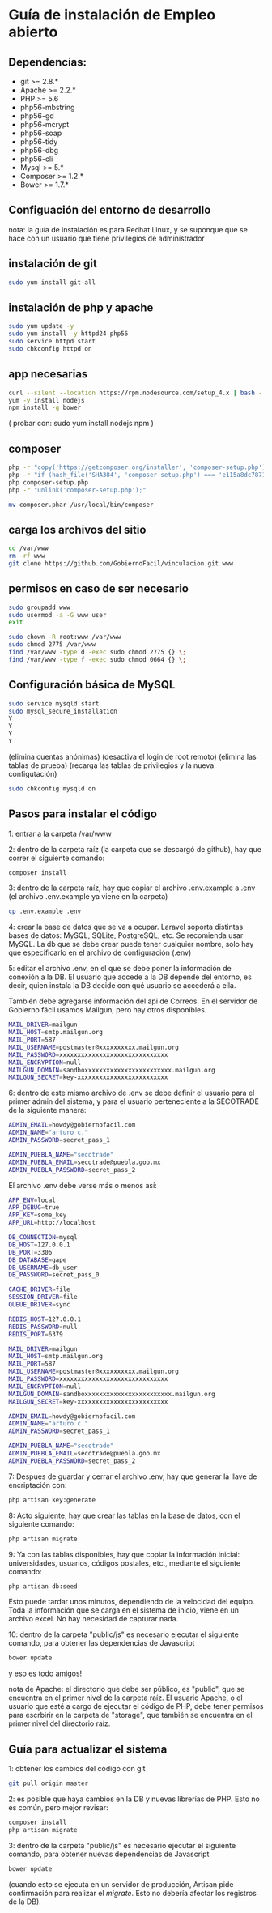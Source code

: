 # Guía de instalación de Empleo abierto

## Dependencias:
* git >= 2.8.*
* Apache >= 2.2.*
* PHP >= 5.6
 * php56-mbstring
 * php56-gd
 * php56-mcrypt
 * php56-soap
 * php56-tidy
 * php56-dbg
 * php56-cli
* Mysql >= 5.*
* Composer >= 1.2.*
* Bower >= 1.7.*

## Configuación del entorno de desarrollo
nota: la guía de instalación es para Redhat Linux, y se suponque que se hace con un usuario que tiene privilegios de administrador

## instalación de git
```bash
sudo yum install git-all
```

## instalación de php y apache
```bash
sudo yum update -y
sudo yum install -y httpd24 php56
sudo service httpd start
sudo chkconfig httpd on
```

## app necesarias
```bash
curl --silent --location https://rpm.nodesource.com/setup_4.x | bash -
yum -y install nodejs
npm install -g bower
```

( probar con: sudo yum install nodejs npm )

## composer
```bash
php -r "copy('https://getcomposer.org/installer', 'composer-setup.php');"
php -r "if (hash_file('SHA384', 'composer-setup.php') === 'e115a8dc7871f15d853148a7fbac7da27d6c0030b848d9b3dc09e2a0388afed865e6a3d6b3c0fad45c48e2b5fc1196ae') { echo 'Installer verified'; } else { echo 'Installer corrupt'; unlink('composer-setup.php'); } echo PHP_EOL;"
php composer-setup.php
php -r "unlink('composer-setup.php');"

mv composer.phar /usr/local/bin/composer
```

## carga los archivos del sitio 
```bash
cd /var/www
rm -rf www
git clone https://github.com/GobiernoFacil/vinculacion.git www
```

## permisos en caso de ser necesario
```bash
sudo groupadd www
sudo usermod -a -G www user
exit

sudo chown -R root:www /var/www
sudo chmod 2775 /var/www
find /var/www -type d -exec sudo chmod 2775 {} \;
find /var/www -type f -exec sudo chmod 0664 {} \;
```

## Configuración básica de MySQL
```bash
sudo service mysqld start
sudo mysql_secure_installation
Y
Y
Y
Y
```
(elimina cuentas anónimas)
(desactiva el login de root remoto)
(elimina las tablas de prueba)
(recarga las tablas de privilegios y la nueva configutación)
```bash
sudo chkconfig mysqld on
```


## Pasos para instalar el código
1: entrar a la carpeta /var/www

2: dentro de la carpeta raíz (la carpeta que se descargó de github), hay que correr el siguiente comando:
```bash
composer install
```

3: dentro de la carpeta raíz, hay que copiar el archivo .env.example a .env (el archivo .env.example ya viene en la carpeta)
```bash
cp .env.example .env
```

4: crear la base de datos que se va a ocupar. Laravel soporta distintas bases de datos: MySQL, SQLite, PostgreSQL, etc. Se recomienda usar MySQL. La db que se debe crear puede tener cualquier nombre, solo hay que especificarlo en el archivo de configuración (.env) 

5: editar el archivo .env, en el que se debe poner la información de conexión a la DB. El usuario que accede a la DB depende del entorno, es decir, quien instala la DB decide con qué usuario se accederá a ella. 

También debe agregarse información del api de Correos. En el servidor de Gobierno fácil usamos Mailgun, pero hay otros disponibles.
```bash
MAIL_DRIVER=mailgun
MAIL_HOST=smtp.mailgun.org
MAIL_PORT=587
MAIL_USERNAME=postmaster@xxxxxxxxxx.mailgun.org
MAIL_PASSWORD=xxxxxxxxxxxxxxxxxxxxxxxxxxxxxx
MAIL_ENCRYPTION=null
MAILGUN_DOMAIN=sandboxxxxxxxxxxxxxxxxxxxxxxxx.mailgun.org
MAILGUN_SECRET=key-xxxxxxxxxxxxxxxxxxxxxxxxx
```

6: dentro de este mismo archivo de .env se debe definir el usuario para el primer admin del sistema, y para el usuario perteneciente a la SECOTRADE de la siguiente manera:
```bash
ADMIN_EMAIL=howdy@gobiernofacil.com
ADMIN_NAME="arturo c."
ADMIN_PASSWORD=secret_pass_1

ADMIN_PUEBLA_NAME="secotrade"
ADMIN_PUEBLA_EMAIL=secotrade@puebla.gob.mx
ADMIN_PUEBLA_PASSWORD=secret_pass_2
```

El archivo .env debe verse más o menos así:
```bash
APP_ENV=local
APP_DEBUG=true
APP_KEY=some_key
APP_URL=http://localhost

DB_CONNECTION=mysql
DB_HOST=127.0.0.1
DB_PORT=3306
DB_DATABASE=gape
DB_USERNAME=db_user
DB_PASSWORD=secret_pass_0

CACHE_DRIVER=file
SESSION_DRIVER=file
QUEUE_DRIVER=sync

REDIS_HOST=127.0.0.1
REDIS_PASSWORD=null
REDIS_PORT=6379

MAIL_DRIVER=mailgun
MAIL_HOST=smtp.mailgun.org
MAIL_PORT=587
MAIL_USERNAME=postmaster@xxxxxxxxxx.mailgun.org
MAIL_PASSWORD=xxxxxxxxxxxxxxxxxxxxxxxxxxxxxx
MAIL_ENCRYPTION=null
MAILGUN_DOMAIN=sandboxxxxxxxxxxxxxxxxxxxxxxxx.mailgun.org
MAILGUN_SECRET=key-xxxxxxxxxxxxxxxxxxxxxxxxx

ADMIN_EMAIL=howdy@gobiernofacil.com
ADMIN_NAME="arturo c."
ADMIN_PASSWORD=secret_pass_1

ADMIN_PUEBLA_NAME="secotrade"
ADMIN_PUEBLA_EMAIL=secotrade@puebla.gob.mx
ADMIN_PUEBLA_PASSWORD=secret_pass_2
```

7: Despues de guardar y cerrar el archivo .env, hay que generar la llave de encriptación con:
```bash
php artisan key:generate
```

8: Acto siguiente, hay que crear las tablas en la base de datos, con el siguiente comando:
```bash
php artisan migrate
```

9: Ya con las tablas disponibles, hay que copiar la información inicial: universidades, usuarios, códigos postales, etc., mediante el siguiente comando:
```bash
php artisan db:seed
```
Esto puede tardar unos minutos, dependiendo de la velocidad del equipo. Toda la información que se carga en el sistema de inicio, viene en un archivo excel. No hay necesidad de capturar nada.

10: dentro de la carpeta  "public/js"  es necesario  ejecutar  el siguiente comando,  para  obtener las dependencias de Javascript
```bash
bower update
```

y eso es todo amigos!

nota de Apache: el directorio que debe ser público, es "public", que se encuentra en el primer nivel de la carpeta raíz. El usuario Apache, o el usuario que esté a cargo de ejecutar el código de PHP, debe tener permisos para escrbirir en la carpeta de "storage", que también se encuentra en el primer nivel del directorio raíz.

## Guía para actualizar el sistema
1: obtener los cambios del código con git
```bash
git pull origin master
```

2: es posible que haya cambios en la DB y nuevas librerías de PHP. Esto no es común, pero mejor revisar:
```bash
composer install
php artisan migrate
```

3: dentro de la carpeta  "public/js"  es necesario  ejecutar  el siguiente comando,  para  obtener nuevas dependencias de Javascript
```bash
bower update
```

(cuando esto se ejecuta en un servidor de producción, Artisan pide confirmación para realizar el _migrate_. Esto no debería afectar los registros de la DB).
